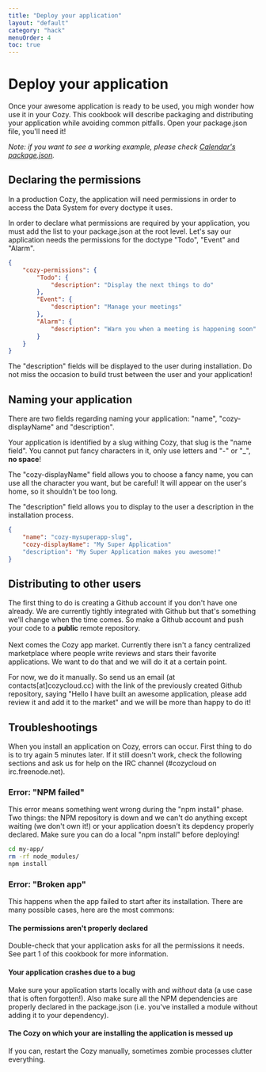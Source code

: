 ```yaml
---
title: "Deploy your application"
layout: "default"
category: "hack"
menuOrder: 4
toc: true
---
```


# Deploy your application
Once your awesome application is ready to be used, you migh wonder how use it in your Cozy. This cookbook will describe packaging and distributing your application while avoiding common pitfalls.
Open your package.json file, you'll need it!


*Note: if you want to see a working example, please check [Calendar's package.json](https://github.com/cozy/cozy-calendar/blob/master/package.json).*

## Declaring the permissions
In a production Cozy, the application will need permissions in order to access the Data System for every doctype it uses.

In order to declare what permissions are required by your application, you must add the list to your package.json at the root level. Let's say our application needs the permissions for the doctype "Todo", "Event" and "Alarm".

```json
{
    "cozy-permissions": {
        "Todo": {
            "description": "Display the next things to do"
        },
        "Event": {
            "description": "Manage your meetings"
        },
        "Alarm": {
            "description": "Warn you when a meeting is happening soon"
        }
    }
}
```

The "description" fields will be displayed to the user during installation. Do not miss the occasion to build trust between the user and your application!

## Naming your application
There are two fields regarding naming your application: "name", "cozy-displayName" and "description".

Your application is identified by a slug withing Cozy, that slug is the "name field". You cannot put fancy characters in it, only use letters and "-" or "_", **no space**!

The "cozy-displayName" field allows you to choose a fancy name, you can use all the character you want, but be careful! It will appear on the user's home, so it shouldn't be too long.

The "description" field allows you to display to the user a description in the installation process.

```json
{
    "name": "cozy-mysuperapp-slug",
    "cozy-displayName": "My Super Application"
    "description": "My Super Application makes you awesome!"
}
```

## Distributing to other users
The first thing to do is creating a Github account if you don't have one already. We are currently tightly integrated with Github but that's something we'll change when the time comes. So make a Github account and push your code to a **public** remote repository.
<br /><br />
Next comes the Cozy app market. Currently there isn't a fancy centralized marketplace where people write reviews and stars their favorite applications. We want to do that and we will do it at a certain point.

For now, we do it manually. So send us an email (at contacts[at]cozycloud.cc) with the link of the previously created Github repository, saying "Hello I have built an awesome application, please add review it and add it to the market" and we will be more than happy to do it!


## Troubleshootings
When you install an application on Cozy, errors can occur. First thing to do is to try again 5 minutes later. If it still doesn't work, check the following sections and ask us for help on the IRC channel (#cozycloud on irc.freenode.net).

### Error: "NPM failed"
This error means something went wrong during the "npm install" phase. Two things: the NPM repository is down and we can't do anything except waiting (we don't own it!) or your application doesn't its depdency properly declared. Make sure you can do a local "npm install" before deploying!

```bash
cd my-app/
rm -rf node_modules/
npm install
```

### Error: "Broken app"
This happens when the app failed to start after its installation. There are many possible cases, here are the most commons:

#### The permissions aren't properly declared
Double-check that your application asks for all the permissions it needs. See part 1 of this cookbook for more information.

#### Your application crashes due to a bug
Make sure your application starts locally with and *without* data (a use case that is often forgotten!).
Also make sure all the NPM dependencies are properly declared in the package.json (i.e. you've installed a module without adding it to your dependency).


#### The Cozy on which your are installing the application is messed up
If you can, restart the Cozy manually, sometimes zombie processes clutter everything.
